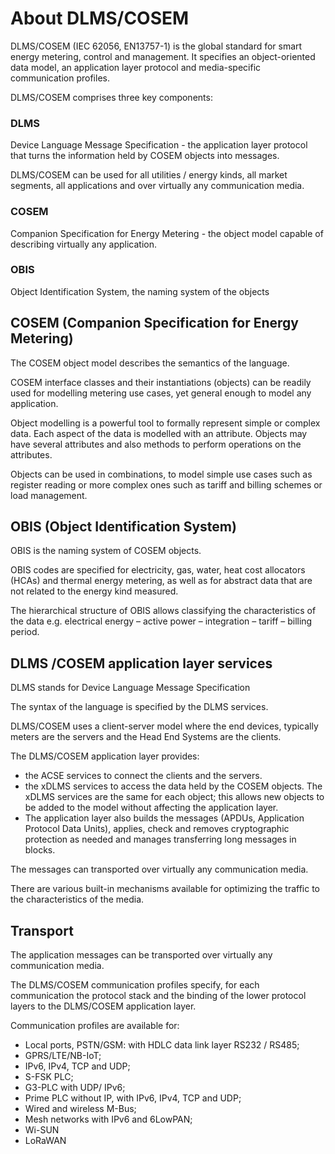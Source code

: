 # About DLMS/COSEM
    
DLMS/COSEM (IEC 62056, EN13757-1) is the global standard for smart energy
metering, control and management. It specifies an object-oriented data model,
an application layer protocol and media-specific communication profiles.

DLMS/COSEM comprises three key components:

### DLMS
Device Language Message Specification - the application layer protocol
that turns the information held by COSEM objects into messages.

DLMS/COSEM can be used for all utilities / energy kinds, all market segments,
all applications and over virtually any communication media.

### COSEM 
Companion Specification for Energy Metering - the object model capable of
 describing virtually any application.
  
### OBIS
Object Identification System, the naming system of the objects


## COSEM  (Companion Specification for Energy Metering)


The COSEM object model describes the semantics of the language.

COSEM interface classes and their instantiations (objects) can be readily used
for modelling metering use cases, yet general enough to model any application.

Object modelling is a powerful tool to formally represent simple or complex
data. Each aspect of the data is modelled with an attribute. Objects may have
several attributes and also methods to perform operations on the attributes.

Objects can be used in combinations, to model simple use cases such as register
reading or more complex ones such as tariff and billing schemes or load
management.

## OBIS  (Object Identification System)


OBIS is the naming system of COSEM objects.

OBIS codes are specified for electricity, gas, water, heat cost allocators
(HCAs) and thermal energy metering, as well as for abstract data that are not
related to the energy kind measured.

The hierarchical structure of OBIS allows classifying the characteristics of
the data e.g. electrical energy – active power – integration – tariff –
billing period.


## DLMS /COSEM application layer services

DLMS stands for Device Language Message Specification

The syntax of the language is specified by the DLMS services.

DLMS/COSEM uses a client-server model where the end devices, typically
meters are the servers and the Head End Systems are the
clients.

The DLMS/COSEM application layer provides:

* the ACSE services to connect the clients and the servers.
* the xDLMS services to access the data held by the COSEM objects. The xDLMS 
  services are the same for each object; this allows new objects to be added
  to the model without affecting the application layer.
* The application layer also builds the messages (APDUs, Application Protocol
  Data Units), applies, check and removes cryptographic protection as needed
  and manages transferring long messages in blocks.

The messages can transported over virtually any communication media.

There are various built-in mechanisms available for optimizing the traffic to
the characteristics of the media.

## Transport

The application messages can be transported over virtually any communication
media.

The DLMS/COSEM communication profiles specify, for each communication the
protocol stack and the binding of the lower protocol layers to the DLMS/COSEM
application layer.

Communication profiles are available for:

*   Local ports, PSTN/GSM: with HDLC data link layer RS232 / RS485;
*   GPRS/LTE/NB-IoT;
*   IPv6, IPv4, TCP and UDP;
*   S-FSK PLC;
*   G3-PLC with UDP/ IPv6;
*   Prime PLC without IP, with IPv6, IPv4, TCP and UDP;
*   Wired and wireless M-Bus;
*   Mesh networks with IPv6 and 6LowPAN;
*   Wi-SUN
*   LoRaWAN
